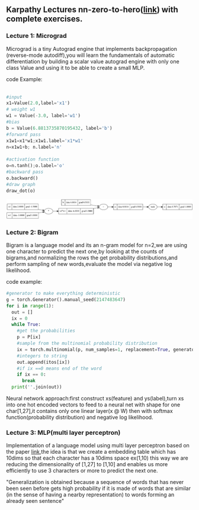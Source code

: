 ## Karpathy Lectures nn-zero-to-hero([link](https://github.com/karpathy/nn-zero-to-hero)) with complete exercises.




### Lecture 1: Micrograd
Micrograd is a tiny Autograd engine that implements backpropagation (reverse-mode autodiff),you will learn the fundamentals of automatic differentiation by building a scalar value autograd engine with only one class Value and using it to be able to create a small MLP.

code Example:
```python

#input
x1=Value(2.0,label='x1')
# weight w1
w1 = Value(-3.0, label='w1')
#bias
b = Value(6.8813735870195432, label='b')
#forward pass
x1w1=x1*w1;x1w1.label='x1*w1'
n=x1w1+b; n.label='n'

#activation function
o=n.tanh();o.label='o'
#backward pass
o.backward()
#draw graph
draw_dot(o)
```
![Graph](graph.png)
### Lecture 2: Bigram 
Bigram is a language model and its an n-gram model for n=2,we are using one character to predict the next one,by looking at the counts of bigrams,and normalizing the rows the get probability distributions,and perform sampling of new words,evaluate the model via negative log likelihood.
 

code example:
```python
#generator to make everything deterministic 
g = torch.Generator().manual_seed(2147483647)
for i in range(1):
  out = []
  ix = 0
  while True:
    #get the probabilities 
    p = P[ix]
    #sample from the multinomial probability distribution
    ix = torch.multinomial(p, num_samples=1, replacement=True, generator=g).item()
    #integers to string 
    out.append(itos[ix])
    #if ix ==0 means end of the word 
    if ix == 0:
      break
  print(''.join(out))

```
Neural network approach:first construct xs(feature) and ys(label),turn xs into one hot encoded vectors to feed to a neural net with shape for one char[1,27],it contains only one linear layer(x @ W) then with softmax function(probability distribution) and negative log likelihood.

### Lecture 3: MLP(multi layer perceptron)
Implementation of a language model using multi layer perceptron based on the paper [link](https://www.jmlr.org/papers/volume3/bengio03a/bengio03a.pdf),the idea is that we create a embedding table which has 10dims so that each character has a 10dims space ex(1,10) this way we are reducing the dimensionality of [1,27] to [1,10] and enables us more efficiently to use 3 characters or more to predict the next one.

"Generalization is obtained because a sequence of words that has never been seen before gets high probability if it is made of words that are similar (in the sense of having a nearby representation) to words forming an already seen sentence"   






